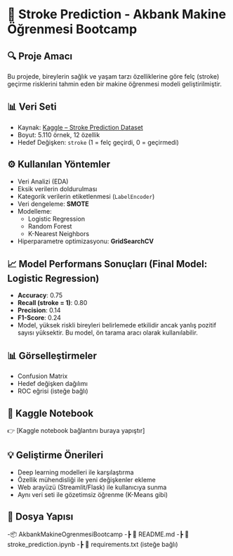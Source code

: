 # 🧠 Stroke Prediction - Akbank Makine Öğrenmesi Bootcamp

## 🔍 Proje Amacı
Bu projede, bireylerin sağlık ve yaşam tarzı özelliklerine göre felç (stroke) geçirme risklerini tahmin eden bir makine öğrenmesi modeli geliştirilmiştir.

## 📊 Veri Seti
- Kaynak: [Kaggle – Stroke Prediction Dataset](https://www.kaggle.com/datasets/fedesoriano/stroke-prediction-dataset)
- Boyut: 5.110 örnek, 12 özellik
- Hedef Değişken: `stroke` (1 = felç geçirdi, 0 = geçirmedi)

## ⚙️ Kullanılan Yöntemler
- Veri Analizi (EDA)
- Eksik verilerin doldurulması
- Kategorik verilerin etiketlenmesi (`LabelEncoder`)
- Veri dengeleme: **SMOTE**
- Modelleme:
  - Logistic Regression
  - Random Forest
  - K-Nearest Neighbors
- Hiperparametre optimizasyonu: **GridSearchCV**

## 📈 Model Performans Sonuçları (Final Model: Logistic Regression)
- **Accuracy**: 0.75
- **Recall (stroke = 1)**: 0.80
- **Precision**: 0.14
- **F1-Score**: 0.24
- Model, yüksek riskli bireyleri belirlemede etkilidir ancak yanlış pozitif sayısı yüksektir. Bu model, ön tarama aracı olarak kullanılabilir.

## 📊 Görselleştirmeler
- Confusion Matrix
- Hedef değişken dağılımı
- ROC eğrisi (isteğe bağlı)

## 🔗 Kaggle Notebook
👉 [Kaggle notebook bağlantını buraya yapıştır]

## 💡 Geliştirme Önerileri
- Deep learning modelleri ile karşılaştırma
- Özellik mühendisliği ile yeni değişkenler ekleme
- Web arayüzü (Streamlit/Flask) ile kullanıcıya sunma
- Aynı veri seti ile gözetimsiz öğrenme (K-Means gibi)

## 📁 Dosya Yapısı
-📦 AkbankMakineOgrenmesiBootcamp
-┣ 📄 README.md
-┣ 📄 stroke_prediction.ipynb
-┣ 📄 requirements.txt (isteğe bağlı)

